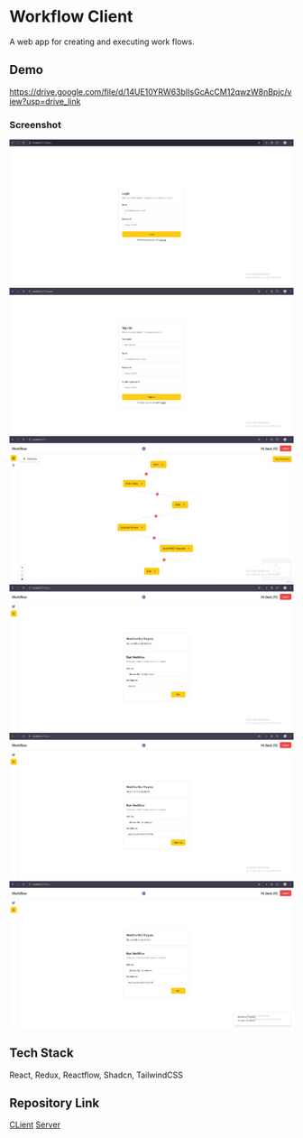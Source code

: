 # Workflow Client

A web app for creating and executing work flows.

## Demo

https://drive.google.com/file/d/14UE10YRW63bIIsGcAcCM12qwzW8nBpjc/view?usp=drive_link

### Screenshot

![alt text](screenshots/login.png)
![alt text](screenshots/signup.png)
![alt text](screenshots/builder.png)
![alt text](screenshots/run_1.png)
![alt text](screenshots/run_2.png)
![alt text](screenshots/run_3.png)

## Tech Stack

React, Redux, Reactflow, Shadcn, TailwindCSS

## Repository Link

[CLient](https://github.com/Abhijit-7976/Workflow_Client)
[Server](https://github.com/Abhijit-7976/Workflow_Server)
